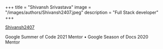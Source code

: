 +++
title = "Shivansh Srivastava"
image = "/images/authors/Shivansh2407.jpeg"
description = "Full Stack developer"
+++

[Shivansh2407](https://github.com/Shivansh2407)

Google Summer of Code 2021 Mentor • Google Season of Docs 2020 Mentor

